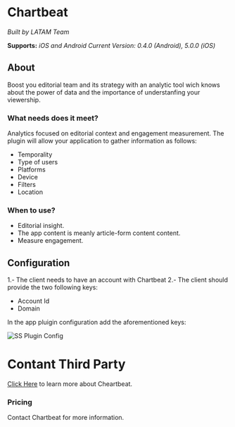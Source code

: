 
# Chartbeat

*Built by LATAM Team*

**Supports:** *iOS and Android*
*Current Version: 0.4.0 (Android), 5.0.0 (iOS)*

 
## About
Boost you editorial team and its strategy with an analytic tool wich knows about the power of data and the importance of understanfing your viewership.

### What needs does it meet?

Analytics focused on editorial context and engagement measurement.
The plugin will allow your application to gather information as follows:

- Temporality
- Type of users
- Platforms
- Device
- Filters
- Location


### When to use?

- Editorial insight.
- The app content is meanly article-form content content.
- Measure engagement. 


## Configuration

1.- The client needs to have an account with Chartbeat
2.- The client should provide the two following keys:
- Account Id
- Domain

In the app pluigin configuration add the aforementioned keys:

![SS Plugin Config](https://raw.githubusercontent.com/applicaster/latam-product-documentation/master/Chartbeat/ss_1.png)


# Contant Third Party
[Click Here](https://chartbeat.com) to learn more about Cheartbeat. 



### Pricing

Contact Chartbeat for more information.
